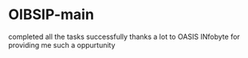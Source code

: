 # OIBSIP-main

completed all the tasks successfully thanks a lot to OASIS INfobyte for providing me such a oppurtunity
